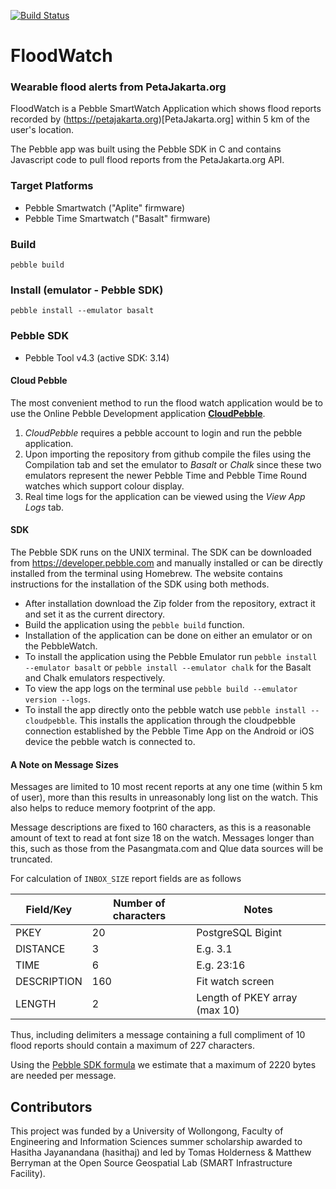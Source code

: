 [![Build Status](https://travis-ci.org/smart-facility/cognicity-floodwatch.svg?branch=0.4)](https://travis-ci.org/smart-facility/cognicity-floodwatch)

FloodWatch
==========
### Wearable flood alerts from PetaJakarta.org
FloodWatch is a Pebble SmartWatch Application which shows flood reports recorded by (https://petajakarta.org)[PetaJakarta.org] within 5 km of the user's location.

The Pebble app was built using the Pebble SDK in C and contains Javascript code to pull flood reports from the PetaJakarta.org API.

### Target Platforms
* Pebble Smartwatch ("Aplite" firmware)
* Pebble Time Smartwatch ("Basalt" firmware)

### Build
`pebble build`

### Install (emulator - Pebble SDK)
`pebble install --emulator basalt`

### Pebble SDK
* Pebble Tool v4.3 (active SDK: 3.14)

#### Cloud Pebble
The most convenient method to run the flood watch application would be to use the Online Pebble Development application [**CloudPebble**](https://cloudpebble.net "CloudPebble").

1. *CloudPebble* requires a pebble account to login and run the pebble application.
2. Upon importing the repository from github compile the files using the Compilation tab and set the emulator to *Basalt* or *Chalk* since these two emulators represent the newer Pebble Time and Pebble Time Round watches which support colour display.
3. Real time logs for the application can be viewed using the *View App Logs* tab.

#### SDK
The Pebble SDK runs on the UNIX terminal. The SDK can be downloaded from https://developer.pebble.com and manually installed or can be directly installed from the terminal using Homebrew. The website contains instructions for the installation of the SDK using both methods.
* After installation download the Zip folder from the repository, extract it and set it as the current directory.
* Build the application using the `pebble build` function.
* Installation of the application can be done on either an emulator or on the PebbleWatch.
* To install the application using the Pebble Emulator run `pebble install --emulator basalt` or `pebble install --emulator chalk` for the Basalt and Chalk emulators respectively.
* To view the app logs on the terminal use `pebble build --emulator version --logs`.
* To install the app directly onto the pebble watch use `pebble install --cloudpebble`. This installs the application through the cloudpebble connection established by the Pebble Time App on the Android or iOS device the pebble watch is connected to.

#### A Note on Message Sizes
Messages are limited to 10 most recent reports at any one time (within 5 km of user), more than this results in unreasonably long list on the watch. This also helps to reduce memory footprint of the app.

Message descriptions are fixed to 160 characters, as this is a reasonable amount of text to read at font size 18 on the watch. Messages longer than this, such as those from the Pasangmata.com and Qlue data sources will be truncated.

For calculation of `INBOX_SIZE` report fields are as follows

| Field/Key   | Number of characters | Notes                         |
| ----------- | -------------------- | ----------------------------- |
| PKEY        | 20                   | PostgreSQL Bigint             |
| DISTANCE    | 3                    | E.g. 3.1                      |
| TIME        | 6                    | E.g. 23:16                    |
| DESCRIPTION | 160                  | Fit watch screen              |
| LENGTH      | 2                    | Length of PKEY array (max 10) |

Thus, including delimiters a message containing a full compliment of 10 flood reports should contain a
maximum of 227 characters.

Using the [Pebble SDK formula](https://developer.pebble.com/docs/c/Foundation/Dictionary/#dict_calc_buffer_size) we estimate that a maximum of 2220 bytes are needed per message.

## Contributors
This project was funded by a University of Wollongong, Faculty of Engineering and Information Sciences summer scholarship awarded to Hasitha Jayanandana (hasithaj) and led by Tomas Holderness & Matthew Berryman at the Open Source Geospatial Lab (SMART Infrastructure Facility).
